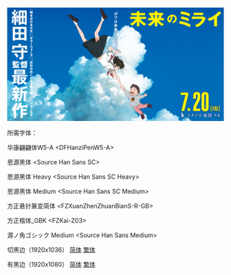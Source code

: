 ![](poster.png)

所需字体：

华康翩翩体W5-A \<DFHanziPenW5-A\>

思源黑体 \<Source Han Sans SC\>

思源黑体 Heavy \<Source Han Sans SC Heavy\>

思源黑体 Medium \<Source Han Sans SC Medium\>

方正悬针篆变简体 \<FZXuanZhenZhuanBianS-R-GB\>

方正楷体\_GBK \<FZKai-Z03\>

源ノ角ゴシック Medium \<Source Han Sans Medium\>

切黑边（1920x1036）  [简体](https://raw.githubusercontent.com/SweetSub/SweetSub-source/master/Mirai/%5BSweetSub%5D%20Mirai%20no%20Mirai%20%5B1920x1036%5D.chs.ass)  [繁体](https://raw.githubusercontent.com/SweetSub/SweetSub-source/master/Mirai/%5BSweetSub%5D%20Mirai%20no%20Mirai%20%5B1920x1036%5D.cht.ass)

有黑边（1920x1080）  [简体](https://raw.githubusercontent.com/SweetSub/SweetSub-source/master/Mirai/%5BSweetSub%5D%20Mirai%20no%20Mirai%20%5B1920x1080%5D.chs.ass)  [繁体](https://raw.githubusercontent.com/SweetSub/SweetSub-source/master/Mirai/%5BSweetSub%5D%20Mirai%20no%20Mirai%20%5B1920x1080%5D.cht.ass)